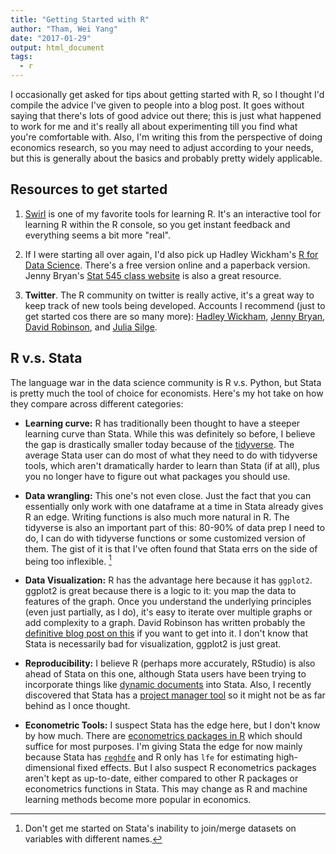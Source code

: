 ```yaml
---
title: "Getting Started with R"
author: "Tham, Wei Yang"
date: "2017-01-29"
output: html_document
tags:
  - r
---
```




I occasionally get asked for tips about getting started with R, so I thought I'd compile the advice I've given to people into a blog post. It goes without saying that there's lots of good advice out there; this is just what happened to work for me and it's really all about experimenting till you find what you're comfortable with. Also, I'm writing this from the perspective of doing economics research, so you may need to adjust according to your needs, but this is generally about the basics and probably pretty widely applicable. 

## Resources to get started

1. [Swirl](http://swirlstats.com/) is one of my favorite tools for learning R. It's an interactive tool for learning R within the R console, so you get instant feedback and everything seems a bit more "real". 

2. If I were starting all over again, I'd also pick up Hadley Wickham's [R for Data Science](http://r4ds.had.co.nz/). There's a free version online and a paperback version. Jenny Bryan's [Stat 545 class website](http://stat545.com/) is also a great resource. 

3. **Twitter**. The R community on twitter is really active, it's a great way to keep track of new tools being developed. Accounts I recommend (just to get started cos there are so many more): [Hadley Wickham](https://twitter.com/hadleywickham), [Jenny Bryan](https://twitter.com/JennyBryan), [David Robinson](https://twitter.com/drob), and [Julia Silge](https://twitter.com/juliasilge). 

## R v.s. Stata

The language war in the data science community is R v.s. Python, but Stata is pretty much the tool of choice for economists. Here's my hot take on how they compare across different categories:

- **Learning curve:** R has traditionally been thought to have a steeper learning curve than Stata. While this was definitely so before, I believe the gap is drastically smaller today because of the [tidyverse](https://blog.rstudio.org/2016/09/15/tidyverse-1-0-0/). The average Stata user can do most of what they need to do with tidyverse tools, which aren't dramatically harder to learn than Stata (if at all), plus you no longer have to figure out what packages you should use. 

- **Data wrangling:** This one's not even close. Just the fact that you can essentially only work with one dataframe at a time in Stata already gives R an edge. Writing functions is also much more natural in R. The tidyverse is also an important part of this: 80-90% of data prep I need to do, I can do with tidyverse functions or some customized version of them. The gist of it is that I've often found that Stata errs on the side of being too inflexible. [^1]

[^1]: Don't get me started on Stata's inability to join/merge datasets on variables with different names. 

- **Data Visualization:** R has the advantage here because it has `ggplot2`. ggplot2 is great because there is a logic to it: you map the data to features of the graph. Once you understand the underlying principles (even just partially, as I do), it's easy to iterate over multiple graphs or add complexity to a graph. David Robinson has written probably the [definitive blog post on this](http://varianceexplained.org/r/why-I-use-ggplot2/) if you want to get into it. I don't know that Stata is necessarily bad for visualization, ggplot2 is just great. 

- **Reproducibility:**  I believe R (perhaps more accurately, RStudio) is also ahead of Stata on this one, although Stata users have been trying to incorporate things like [dynamic documents](http://www.stata.com/meeting/italy14/abstracts/materials/it14_haghish.pdf) into Stata. Also, I recently discovered that Stata has a [project manager tool](http://www.stata.com/manuals14/pprojectmanager.pdf) so it might not be as far behind as I once thought. 

- **Econometric Tools:** I suspect Stata has the edge here, but I don't know by how much. There are [econometrics packages in R](https://cran.r-project.org/web/views/Econometrics.html) which should suffice for most purposes. I'm giving Stata the edge for now mainly because Stata has [`reghdfe`](http://scorreia.com/software/reghdfe/index.html) and R only has `lfe` for estimating high-dimensional fixed effects. But I also suspect R econometrics packages aren't kept as up-to-date, either compared to other R packages or econometrics functions in Stata. This may change as R and machine learning methods become more popular in economics. 
